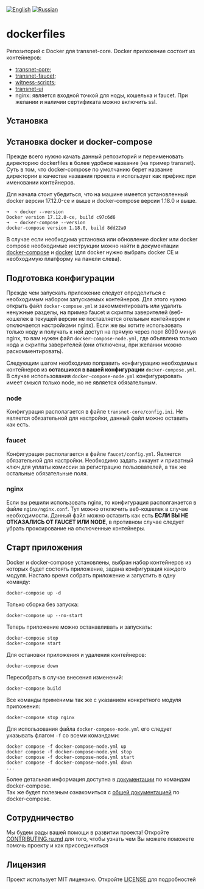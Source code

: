 [![English](https://thumb.ibb.co/jDrVkd/gb.png)](README.md) [![Russian](https://thumb.ibb.co/cjYMrJ/ru.png)](README.ru.md)

# dockerfiles
Репозиторий с Docker для transnet-core.
Docker приложение состоит из контейнеров:
- [transnet-core](https://github.com/u-transnet/transnet-core);
- [transnet-faucet](https://github.com/u-transnet/utransnet-faucet);
- [witness-scripts](https://github.com/u-transnet/witness-scripts);
- [transnet-ui](https://github.com/u-transnet/utransnet-ui)
- nginx: является входной точкой для ноды, кошелька и faucet. При желании и наличии сертификата можно включить ssl.

## Установка
## Установка docker и docker-compose
Прежде всего нужно качать данный репозиторий и переименовать директорию dockerfiles в более удобное название (на пример transnet). Суть в том, что docker-compose по умолчанию берет название директории в качестве названия проекта и использует как префикс при именовании контейнеров.  

Для начала стоит убедиться, что на машине имеется установленный docker версии 17.12.0-ce и выше и docker-compose версии 1.18.0 и выше.
```
➜  ~ docker --version
Docker version 17.12.0-ce, build c97c6d6
➜  ~ docker-compose --version
docker-compose version 1.18.0, build 8dd22a9
```
В случае если необходима установка или обновление docker или docker compose необходимые инструкции можно найти в документации [docker-compose](https://docs.docker.com/compose/install/) и [docker](https://docs.docker.com/install/) (для docker нужно выбрать docker CE и необходимую платформу на панели слева).

## Подготовка конфигурации

Прежде чем запускать приложение следует определиться с необходимым набором запускаемых контейнеров. Для этого нужно открыть файл `docker-compose.yml` и закомментировать или удалить ненужные разделы, на пример faucet и скрипты заверителей (веб-кошелек в текущей версии не поставляется отельным контейнером и отключается настройками nginx). Если же вы хотите использовать только ноду и получать к ней доступ на прямую через порт 8090 минуя nginx, то вам нужен файл `docker-compose-node.yml`, где объявлена только нода и скрипты заверителей (они отключены, при желании можно раскомментировать).  

Следующим шагом необходимо поправить конфигурацию необходимых контейнеров из __оставшихся в вашей конфигурации__ `docker-compose.yml`. В случае использования `docker-compose-node.yml` конфигурировать имеет смысл только node, но не является обязательным.

### node
Конфигурация располагается в файле `transnet-core/config.ini`. Не является обязательной для настройки, данный файл можно оставить как есть.

### faucet
Конфигурация располагается в файле `faucet/config.yml`. Является обязательной для настройки. Необходимо задать аккаунт и приватный ключ для уплаты комиссии за регистрацию пользователей, а так же остальные обязательные поля.

### nginx
Если вы решили использовать nginx, то конфигурация располганается в файле `nginx/nginx.conf`. Тут можно отключить веб-кошелек в случае необходимости. Данный файл можно оставить как есть __ЕСЛИ ВЫ НЕ ОТКАЗАЛИСЬ ОТ FAUCET ИЛИ NODE__, в противном случае следует убрать проксирование на отключенные контейнеры.

## Старт приложения

Docker и docker-compose установлены, выбран набор контейнеров из которых будет состоять приложение, задана конфигурация каждого модуля. Настало время собрать приложение и запустить в одну команду:
```
docker-compose up -d
```
Только сборка без запуска:
```
docker-compose up --no-start
```
Теперь приложение можно останавливать и запускать:
```
docker-compose stop
docker-compose start
```
Для остановки приложения и удаления контейнеров:
```
docker-compose down
```
Пересобрать в случае внесения изменений:
```
docker-compose build
```
Все команды применимы так же с указанием конкретного модуля приложения:
```
docker-compose stop nginx
```
Для использования файла `docker-compose-node.yml` его следует указывать флагом `-f` со всеми командами:
```
docker compose -f docker-compose-node.yml up
docker compose -f docker-compose-node.yml stop
docker compose -f docker-compose-node.yml start
docker compose -f docker-compose-node.yml down
...
```
Более детальная информация доступна в [документации](https://docs.docker.com/compose/reference/) по командам docker-compose.  
Так же будет полезным ознакомиться с [общей документацией](https://docs.docker.com/compose/) по docker-compose.

## Сотрудничество
Мы будем рады вашей помощи в развитии проекта! Откройте [CONTRIBUTING.ru.md](CONTRIBUTING.ru.md) для того, чтобы узнать чем Вы можете поможете помочь проекту и как присоединиться

## Лицензия
Проект использует MIT лицензию. Откройте [LICENSE](LICENSE) для подробностей

